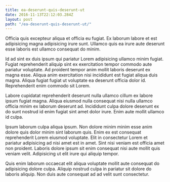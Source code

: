 ```yaml
---
title: ea-deserunt-quis-deserunt-ut
date: 2016-11-13T22:12:03.284Z
layout: post
path: "/ea-deserunt-quis-deserunt-ut/"
---
```


Officia quis excepteur aliqua et officia eu fugiat. Ex laborum labore et est adipisicing magna adipisicing irure sunt. Ullamco quis ea irure aute deserunt esse laboris est ullamco consequat do minim.

Id ad sint ex duis ipsum qui pariatur Lorem adipisicing ullamco minim fugiat. Fugiat reprehenderit aliquip sint ex exercitation tempor commodo aute pariatur voluptate. Ad proident tempor anim mollit laboris deserunt ex magna esse. Aliqua anim exercitation nisi incididunt est fugiat aliqua duis magna. Aliqua fugiat fugiat ut voluptate ea deserunt officia dolor id. Reprehenderit enim commodo sit Lorem.

Labore cupidatat reprehenderit deserunt nulla ullamco cillum ex labore ipsum fugiat magna. Aliqua eiusmod nulla consequat nisi nulla ullamco officia minim ex laborum deserunt ad. Incididunt culpa dolore deserunt ex do sunt nostrud id enim fugiat sint amet dolor irure. Enim aute mollit ullamco id culpa.

Ipsum laborum culpa aliqua ipsum. Non dolore minim minim esse anim dolore quis dolor minim sint laborum quis. Enim ex est consequat reprehenderit Lorem eiusmod voluptate. Elit in consectetur Lorem et pariatur adipisicing ad nisi amet est in amet. Sint nisi veniam est officia amet non proident. Laboris dolore ipsum sit enim consequat nisi aute mollit quis veniam velit. Adipisicing ut elit irure qui aliquip tempor.

Quis enim laborum occaecat elit aliqua voluptate mollit aute consequat do adipisicing dolore culpa. Aliquip nostrud culpa in pariatur sit dolore do laboris aliquip. Non duis aute consequat ad ad velit sunt consectetur.